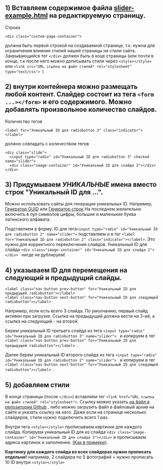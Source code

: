 ## 1) Вставляем содержимое файла <a href="https://github.com/NikAzaza/school-website/blob/master/image-slider/slider-example.html" target="_blank">slider-example.html</a> на редактируемую страницу.
Строка 
```
<div class="custom-page-container">
```
должна быть первой строкой на создаваемой странице, т.к. нужна для ограничения влияния стилей нашей страницы на стили сайта. Закрывающийся тег ```</div>``` должен быть в коце страницы
 (или почти в конце, т.к после него можно дописывать стили через ```<style></style>``` или ```<link src="URL ссылка на файл стилей" rel="stylesheet" type="text/css"> ```)

## 2) внутри контейнера можно размещать любой контент. Слайдер состоит из тега ```<form ...></form>``` и его содержимого. Можно добавлять произвольное количество слайдов.
Количество тегов 
```
<label for="Уникальный ID для radiobutton 3" class="indicator"></label>
``` 
должно совпадать с количеством тегов 
```
<div class="slide">
  <input type="radio" id="Уникальный ID для radiobutton 3" checked name="slider">
  <div class="image-container" id="Уникальный ID для слайда 3"></div>
</div>
```
## 3) Придумываем ***УНИКАЛЬНЫЕ*** имена вместо строк "Уникальный ID для ...". 
Можно использовать сайты для генерации уникальных ID. Например,  <a href="https://www.guidgenerator.com/" target="_blank">Генератор GUID</a> или <a href="https://www.random.org/strings/" target="_blank">Генератор строк</a>
На последнем желательно включить в пул символов цифры, большие и маленькие буква латинского алфавита.

Подставляем в форму.
ID для тега```<input type="radio" id="Уникальный ID для radiobutton 2" name="slider">``` подставляем и в тег  ```<label for="Уникальный ID для radiobutton 2" class="indicator"></label>```.
Это нужно для корректного переключения слайдов.
Уникальный  ID для слайда ```<div class="image-container" id="Уникальный ID для слайда 2"></div> ``` нигде не дублируем!

## 4) указываем ID для перемещения на следующий и предыдущий слайды.
```
<label class="nav-button prev-button" for="Уникальный ID для предыдущей radiobutton"></label>
<label class="nav-button next-button" for="Уникальный ID для следующей radiobutton"></label>
```
Например, если есть всего 3 слайда. По умолчанию, первый слайд активен при загрузке. Ссылка на предыдущий должна вести на 3-ий, а ссылка на следующий - на второй.

Берем уникальный ID третьего слайда из тега ```<input type="radio" id="Уникальный ID для radiobutton 3" name="slider"> ``` и копируем в тег ```<label class="nav-button prev-button" for="Уникальный ID для предыдущей radiobutton"></label> ```.

Далее берем уникальный ID второго слайда из тега ```<input type="radio" id="Уникальный ID для radiobutton 2" name="slider"> ``` и копируем в тег ```<label class="nav-button next-button" for="Уникальный ID для следующей radiobutton"></label> ```.

## 5) добавляем стили
В конце страницы (после ```</div>```) вставляем тег ```<link href="URL ссылка на файл стилей" rel="stylesheet">```. Ссылку можно указать <a href="https://github.com/NikAzaza/school-website/blob/master/image-slider/slider-styles.min.css" target="_blank">на файл в репозитории Github</a>
, либо можно загрузить файл в файловый архив на сайте и указать ссылку на него. Даже если на странице несколько слайдеров, стили нужно подключить всего 1 раз.

Внутри тега ```<style></style>``` прописываем картинки для каждого слайда. Копируем уникальный ID для из слайда ```<div class="image-container" id="Уникальный ID для слайда 3"></div>```
и прописываем адреса картинок и заполнение. <a href="https://github.com/NikAzaza/school-website/blob/master/image-slider/slider-example.html" target="_blank">(Как в примере)</a>.

**Картинку для каждого слайда во всех слайдерах нужно прописать отдельно!** например, 2 слайдера по 5 фотографий =  нужно прописать 10 ID внутри ```<style></style>```  
